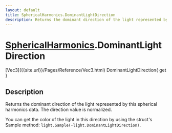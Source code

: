 ```yaml
---
layout: default
title: SphericalHarmonics.DominantLightDirection
description: Returns the dominant direction of the light represented by this spherical harmonics data. The direction value is normalized.  You can get the color of the light in this direction by using the struct's Sample method. light.Sample(-light.DominantLightDirection).
---
```

# [SphericalHarmonics]({{site.url}}/Pages/Reference/SphericalHarmonics.html).DominantLightDirection

<div class='signature' markdown='1'>
[Vec3]({{site.url}}/Pages/Reference/Vec3.html) DominantLightDirection{ get }
</div>

## Description
Returns the dominant direction of the light represented
by this spherical harmonics data. The direction value is
normalized.

You can get the color of the light in this direction by using the
struct's Sample method:
`light.Sample(-light.DominantLightDirection)`.

